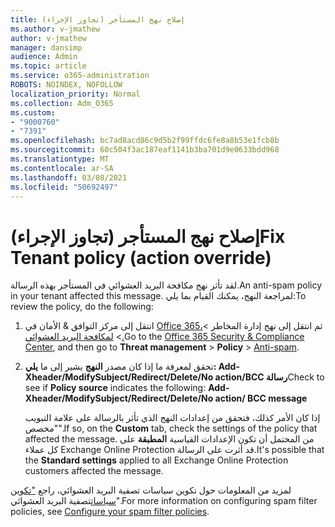 ```yaml
---
title: إصلاح نهج المستأجر (تجاوز الإجراء)
ms.author: v-jmathew
author: v-jmathew
manager: dansimp
audience: Admin
ms.topic: article
ms.service: o365-administration
ROBOTS: NOINDEX, NOFOLLOW
localization_priority: Normal
ms.collection: Adm_O365
ms.custom:
- "9000760"
- "7391"
ms.openlocfilehash: bc7ad8acd86c9d5b2f99ffdc6fe8a8b53e1fcb8b
ms.sourcegitcommit: 60c504f3ac187eaf1141b3ba701d9e0633bdd968
ms.translationtype: MT
ms.contentlocale: ar-SA
ms.lasthandoff: 03/08/2021
ms.locfileid: "50692497"
---
```

# <a name="fix-tenant-policy-action-override"></a><span data-ttu-id="a193e-102">إصلاح نهج المستأجر (تجاوز الإجراء)</span><span class="sxs-lookup"><span data-stu-id="a193e-102">Fix Tenant policy (action override)</span></span>

<span data-ttu-id="a193e-103">لقد تأثر نهج مكافحة البريد العشوائي في المستأجر بهذه الرسالة.</span><span class="sxs-lookup"><span data-stu-id="a193e-103">An anti-spam policy in your tenant affected this message.</span></span> <span data-ttu-id="a193e-104">لمراجعة النهج، يمكنك القيام بما يلي:</span><span class="sxs-lookup"><span data-stu-id="a193e-104">To review the policy, do the following:</span></span>

1. <span data-ttu-id="a193e-105">انتقل إلى مركز التوافق & الأمان في [Office 365،](https://go.microsoft.com/fwlink/p/?linkid=2077143)ثم انتقل إلى نهج إدارة المخاطر   >    >  [لمكافحة البريد العشوائي.](https://go.microsoft.com/fwlink/?linkid=2101518)</span><span class="sxs-lookup"><span data-stu-id="a193e-105">Go to the [Office 365 Security & Compliance Center](https://go.microsoft.com/fwlink/p/?linkid=2077143), and then go to **Threat management** > **Policy** > [Anti-spam](https://go.microsoft.com/fwlink/?linkid=2101518).</span></span>
2. <span data-ttu-id="a193e-106">تحقق لمعرفة ما إذا كان مصدر **النهج** يشير إلى ما  **يلي: Add-Xheader/ModifySubject/Redirect/Delete/No action/BCC رسالة**</span><span class="sxs-lookup"><span data-stu-id="a193e-106">Check to see if **Policy source** indicates the following:  **Add-Xheader/ModifySubject/Redirect/Delete/No action/ BCC message**</span></span>

    <span data-ttu-id="a193e-107">إذا كان الأمر  كذلك، فتحقق من إعدادات النهج الذي تأثر بالرسالة على علامة التبويب "مخصص".</span><span class="sxs-lookup"><span data-stu-id="a193e-107">If so, on the **Custom** tab, check the settings of the policy that affected the message.</span></span> <span data-ttu-id="a193e-108">من المحتمل أن تكون الإعدادات القياسية **المطبقة** على كل عملاء Exchange Online Protection قد أثرت على الرسالة.</span><span class="sxs-lookup"><span data-stu-id="a193e-108">It's possible that the **Standard settings** applied to all Exchange Online Protection customers affected the message.</span></span>

<span data-ttu-id="a193e-109">لمزيد من المعلومات حول تكوين سياسات تصفية البريد العشوائي، راجع ["تكوين سياسات](https://go.microsoft.com/fwlink/?linkid=2101431)تصفية البريد العشوائي".</span><span class="sxs-lookup"><span data-stu-id="a193e-109">For more information on configuring spam filter policies, see [Configure your spam filter policies](https://go.microsoft.com/fwlink/?linkid=2101431).</span></span>
